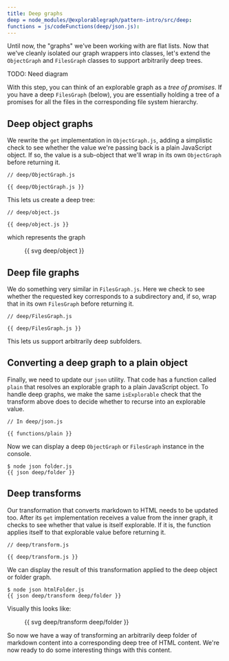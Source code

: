 ```yaml
---
title: Deep graphs
deep = node_modules/@explorablegraph/pattern-intro/src/deep:
functions = js/codeFunctions(deep/json.js):
---
```


Until now, the "graphs" we've been working with are flat lists. Now that we've cleanly isolated our graph wrappers into classes, let's extend the `ObjectGraph` and `FilesGraph` classes to support arbitrarily deep trees.

TODO: Need diagram

With this step, you can think of an explorable graph as a _tree of promises_. If you have a deep `FilesGraph` (below), you are essentially holding a tree of a promises for all the files in the corresponding file system hierarchy.

## Deep object graphs

We rewrite the `get` implementation in `ObjectGraph.js`, adding a simplistic check to see whether the value we're passing back is a plain JavaScript object. If so, the value is a sub-object that we'll wrap in its own `ObjectGraph` before returning it.

```{{'js'}}
// deep/ObjectGraph.js

{{ deep/ObjectGraph.js }}
```

This lets us create a deep tree:

```{{'js'}}
// deep/object.js

{{ deep/object.js }}
```

which represents the graph

<figure>
  {{ svg deep/object }}
</figure>

## Deep file graphs

We do something very similar in `FilesGraph.js`. Here we check to see whether the requested key corresponds to a subdirectory and, if so, wrap that in its own `FilesGraph` before returning it.

```{{'js'}}
// deep/FilesGraph.js

{{ deep/FilesGraph.js }}
```

This lets us support arbitrarily deep subfolders.

## Converting a deep graph to a plain object

Finally, we need to update our `json` utility. That code has a function called `plain` that resolves an explorable graph to a plain JavaScript object. To handle deep graphs, we make the same `isExplorable` check that the transform above does to decide whether to recurse into an explorable value.

```{{'js'}}
// In deep/json.js

{{ functions/plain }}
```

Now we can display a deep `ObjectGraph` or `FilesGraph` instance in the console.

```console
$ node json folder.js
{{ json deep/folder }}
```

## Deep transforms

Our transformation that converts markdown to HTML needs to be updated too. After its `get` implementation receives a value from the inner graph, it checks to see whether that value is itself explorable. If it is, the function applies itself to that explorable value before returning it.

```{{'js'}}
// deep/transform.js

{{ deep/transform.js }}
```

We can display the result of this transformation applied to the deep object or folder graph.

```console
$ node json htmlFolder.js
{{ json deep/transform deep/folder }}
```

Visually this looks like:

<figure>
{{ svg deep/transform deep/folder }}
</figure>

So now we have a way of transforming an arbitrarily deep folder of markdown content into a corresponding deep tree of HTML content. We're now ready to do some interesting things with this content.
